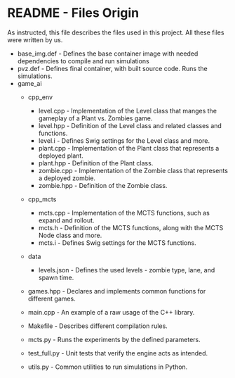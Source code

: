 # README - Files Origin

As instructed, this file describes the files used in this project.
All these files were written by us.

- base_img.def - Defines the base container image with needed dependencies to compile and run simulations
- pvz.def - Defines final container, with built source code. Runs the simulations.
- game_ai
  - cpp_env
    - level.cpp - Implementation of the Level class that manges the gameplay of a Plant vs. Zombies game.
    - level.hpp - Definition of the Level class and related classes and functions.
    - level.i - Defines Swig settings for the Level class and more.
    - plant.cpp - Implementation of the Plant class that represents a deployed plant.
    - plant.hpp - Definition of the Plant class.
    - zombie.cpp - Implementation of the Zombie class that represents a deployed zombie.
    - zombie.hpp - Definition of the Zombie class.

  - cpp_mcts
    - mcts.cpp - Implementation of the MCTS functions, such as expand and rollout.
    - mcts.h - Definition of the MCTS functions, along with the MCTS Node class and more.
    - mcts.i - Defines Swig settings for the MCTS functions.

  - data
    - levels.json - Defines the used levels - zombie type, lane, and spawn time.
  
  - games.hpp - Declares and implements common functions for different games.
  - main.cpp - An example of a raw usage of the C++ library.
  - Makefile - Describes different compilation rules.
  - mcts.py - Runs the experiments by the defined parameters.
  - test_full.py - Unit tests that verify the engine acts as intended.
  - utils.py - Common utilities to run simulations in Python.